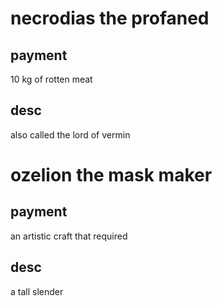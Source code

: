 # necrodias the profaned

## payment

10 kg of rotten meat

## desc

also called the lord of vermin

# ozelion the mask maker

## payment

an artistic craft that required

## desc

a tall slender
